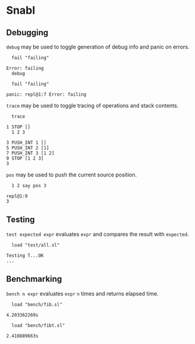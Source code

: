 # Snabl

## Debugging
`debug` may be used to toggle generation of debug info and panic on errors.

```
  fail "failing"
  
Error: failing
  debug
  
  fail "failing"
  
panic: repl@1:7 Error: failing
```

`trace` may be used to toggle tracing of operations and stack contents.

```
  trace
  
1 STOP []
  1 2 3
  
3 PUSH_INT 1 []
5 PUSH_INT 2 [1]
7 PUSH_INT 3 [1 2]
9 STOP [1 2 3]
3
```

`pos` may be used to push the current source position.

```
  1 2 say pos 3
  
repl@1:9
3
```

## Testing
`test expected expr` evaluates `expr` and compares the result with `expected`.

```
  load "test/all.sl"

Testing T...OK
...
```

## Benchmarking
`bench n expr` evaluates `expr` `n` times and returns elapsed time.

```
  load "bench/fib.sl"

4.203362269s
```

```
  load "bench/fibt.sl"

2.410889663s
```